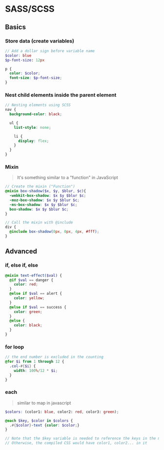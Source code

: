 # SASS/SCSS

## Basics

### Store data (create variables)

```scss
// Add a dollar sign before variable name
$color: blue
$p-font-size: 12px

p {
  color: $color;
  font-size: $p-font-size;
}
```

### Nest child elements inside the parent element

```scss
// Nesting elements using SCSS
nav {
  background-color: black;

  ul {
    list-style: none;

    li {
      display: flex;
    }
  }
}
```

### Mixin

> It's something similar to a "function" in JavaScript

```scss
// Create the mixin ("Function")
@mixin box-shadow($x, $y, $blur, $c){ 
  -webkit-box-shadow: $x $y $blur $c;
  -moz-box-shadow: $x $y $blur $c;
  -ms-box-shadow: $x $y $blur $c;
  box-shadow: $x $y $blur $c;
}

// Call the mixin with @include
div {
  @include box-shadow(0px, 0px, 4px, #fff);
}
```

## Advanced

### if, else if, else

```scss
@mixin text-effect($val) {
  @if $val == danger {
    color: red;
  }
  @else if $val == alert {
    color: yellow;
  }
  @else if $val == success {
    color: green;
  }
  @else {
    color: black;
  }
}
```

### for loop

```scss
// the end number is excluded in the counting
@for $i from 1 through 12 {
  .col-#{$i} {
    width: 100%/12 * $i;
  }
}
```

### each

> similar to map in javascript

```scss
$colors: (color1: blue, color2: red, color3: green);

@each $key, $color in $colors {
  .#{$color}-text {color: $color;}
}

// Note that the $key variable is needed to reference the keys in the map.
// Otherwise, the compiled CSS would have color1, color2... in it
```
<!--stackedit_data:
eyJoaXN0b3J5IjpbLTIxMjk2MjgzOTJdfQ==
-->